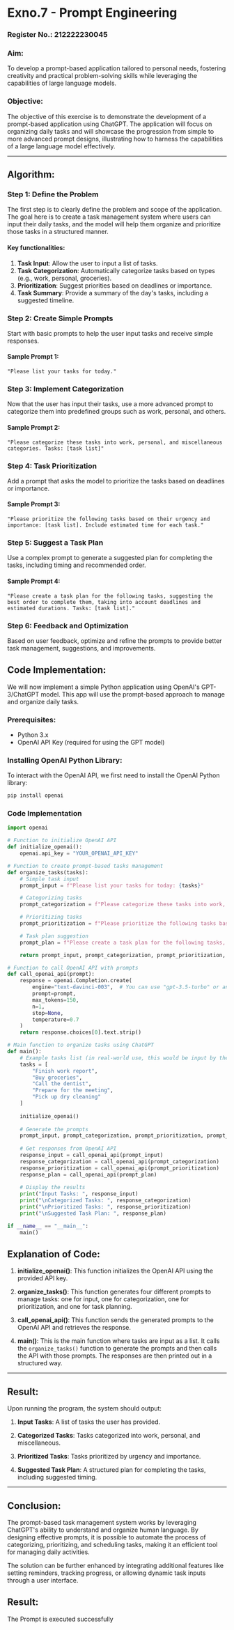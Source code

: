# Exno.7 - Prompt Engineering

### Register No.: 212222230045

### Aim:
To develop a prompt-based application tailored to personal needs, fostering creativity and practical problem-solving skills while leveraging the capabilities of large language models.

### Objective:
The objective of this exercise is to demonstrate the development of a prompt-based application using ChatGPT. The application will focus on organizing daily tasks and will showcase the progression from simple to more advanced prompt designs, illustrating how to harness the capabilities of a large language model effectively.

---

## Algorithm: 

### Step 1: Define the Problem
The first step is to clearly define the problem and scope of the application. The goal here is to create a task management system where users can input their daily tasks, and the model will help them organize and prioritize those tasks in a structured manner.

#### Key functionalities:
1. **Task Input**: Allow the user to input a list of tasks.
2. **Task Categorization**: Automatically categorize tasks based on types (e.g., work, personal, groceries).
3. **Prioritization**: Suggest priorities based on deadlines or importance.
4. **Task Summary**: Provide a summary of the day's tasks, including a suggested timeline.

### Step 2: Create Simple Prompts
Start with basic prompts to help the user input tasks and receive simple responses.

#### Sample Prompt 1:
```plaintext
"Please list your tasks for today."
```

### Step 3: Implement Categorization
Now that the user has input their tasks, use a more advanced prompt to categorize them into predefined groups such as work, personal, and others.

#### Sample Prompt 2:
```plaintext
"Please categorize these tasks into work, personal, and miscellaneous categories. Tasks: [task list]"
```

### Step 4: Task Prioritization
Add a prompt that asks the model to prioritize the tasks based on deadlines or importance.

#### Sample Prompt 3:
```plaintext
"Please prioritize the following tasks based on their urgency and importance: [task list]. Include estimated time for each task."
```

### Step 5: Suggest a Task Plan
Use a complex prompt to generate a suggested plan for completing the tasks, including timing and recommended order.

#### Sample Prompt 4:
```plaintext
"Please create a task plan for the following tasks, suggesting the best order to complete them, taking into account deadlines and estimated durations. Tasks: [task list]."
```

### Step 6: Feedback and Optimization
Based on user feedback, optimize and refine the prompts to provide better task management, suggestions, and improvements.


## Code Implementation:
We will now implement a simple Python application using OpenAI's GPT-3/ChatGPT model. This app will use the prompt-based approach to manage and organize daily tasks.

### Prerequisites:
- Python 3.x
- OpenAI API Key (required for using the GPT model)

### Installing OpenAI Python Library:
To interact with the OpenAI API, we first need to install the OpenAI Python library:

```bash
pip install openai
```

### Code Implementation

```python
import openai

# Function to initialize OpenAI API
def initialize_openai():
    openai.api_key = "YOUR_OPENAI_API_KEY"

# Function to create prompt-based tasks management
def organize_tasks(tasks):
    # Simple task input
    prompt_input = f"Please list your tasks for today: {tasks}"

    # Categorizing tasks
    prompt_categorization = f"Please categorize these tasks into work, personal, and miscellaneous categories: {tasks}"

    # Prioritizing tasks
    prompt_prioritization = f"Please prioritize the following tasks based on their urgency and importance: {tasks}. Include estimated time for each task."

    # Task plan suggestion
    prompt_plan = f"Please create a task plan for the following tasks, suggesting the best order to complete them, taking into account deadlines and estimated durations: {tasks}"

    return prompt_input, prompt_categorization, prompt_prioritization, prompt_plan

# Function to call OpenAI API with prompts
def call_openai_api(prompt):
    response = openai.Completion.create(
        engine="text-davinci-003",  # You can use "gpt-3.5-turbo" or another model
        prompt=prompt,
        max_tokens=150,
        n=1,
        stop=None,
        temperature=0.7
    )
    return response.choices[0].text.strip()

# Main function to organize tasks using ChatGPT
def main():
    # Example tasks list (in real-world use, this would be input by the user)
    tasks = [
        "Finish work report",
        "Buy groceries",
        "Call the dentist",
        "Prepare for the meeting",
        "Pick up dry cleaning"
    ]
    
    initialize_openai()
    
    # Generate the prompts
    prompt_input, prompt_categorization, prompt_prioritization, prompt_plan = organize_tasks(tasks)
    
    # Get responses from OpenAI API
    response_input = call_openai_api(prompt_input)
    response_categorization = call_openai_api(prompt_categorization)
    response_prioritization = call_openai_api(prompt_prioritization)
    response_plan = call_openai_api(prompt_plan)
    
    # Display the results
    print("Input Tasks: ", response_input)
    print("\nCategorized Tasks: ", response_categorization)
    print("\nPrioritized Tasks: ", response_prioritization)
    print("\nSuggested Task Plan: ", response_plan)

if __name__ == "__main__":
    main()
```

## Explanation of Code:

1. **initialize_openai()**: This function initializes the OpenAI API using the provided API key.
   
2. **organize_tasks()**: This function generates four different prompts to manage tasks: one for input, one for categorization, one for prioritization, and one for task planning.
   
3. **call_openai_api()**: This function sends the generated prompts to the OpenAI API and retrieves the response.
   
4. **main()**: This is the main function where tasks are input as a list. It calls the `organize_tasks()` function to generate the prompts and then calls the API with those prompts. The responses are then printed out in a structured way.

---

## Result:

Upon running the program, the system should output:

1. **Input Tasks**: A list of tasks the user has provided.
   
2. **Categorized Tasks**: Tasks categorized into work, personal, and miscellaneous.
   
3. **Prioritized Tasks**: Tasks prioritized by urgency and importance.
   
4. **Suggested Task Plan**: A structured plan for completing the tasks, including suggested timing.

---

## Conclusion:

The prompt-based task management system works by leveraging ChatGPT's ability to understand and organize human language. By designing effective prompts, it is possible to automate the process of categorizing, prioritizing, and scheduling tasks, making it an efficient tool for managing daily activities.

The solution can be further enhanced by integrating additional features like setting reminders, tracking progress, or allowing dynamic task inputs through a user interface.


## Result:
The Prompt is executed successfully


